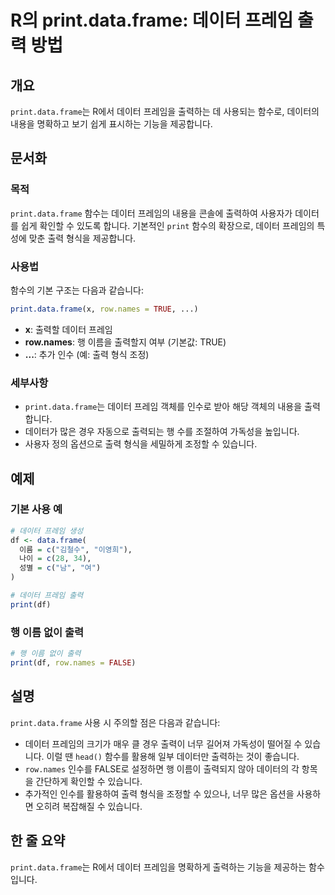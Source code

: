 <!--
Meta Description: # R의 print.data.frame: 데이터 프레임 출력 방법 ## 개요 `print.data.frame`는 R에서 데이터 프레임을 출력하는 데 사용되는 함수로, 데이터의 내용을 명확하고 보기 쉽게 표시하는 기능을 제공합니다. ## 문서화 ### 목적 `print....
Meta Keywords: print, 데이터, data, frame, 프레임
-->

# R의 print.data.frame: 데이터 프레임 출력 방법

## 개요
`print.data.frame`는 R에서 데이터 프레임을 출력하는 데 사용되는 함수로, 데이터의 내용을 명확하고 보기 쉽게 표시하는 기능을 제공합니다.

## 문서화

### 목적
`print.data.frame` 함수는 데이터 프레임의 내용을 콘솔에 출력하여 사용자가 데이터를 쉽게 확인할 수 있도록 합니다. 기본적인 `print` 함수의 확장으로, 데이터 프레임의 특성에 맞춘 출력 형식을 제공합니다.

### 사용법
함수의 기본 구조는 다음과 같습니다:

```R
print.data.frame(x, row.names = TRUE, ...)
```

- **x**: 출력할 데이터 프레임
- **row.names**: 행 이름을 출력할지 여부 (기본값: TRUE)
- **...**: 추가 인수 (예: 출력 형식 조정)

### 세부사항
- `print.data.frame`는 데이터 프레임 객체를 인수로 받아 해당 객체의 내용을 출력합니다.
- 데이터가 많은 경우 자동으로 출력되는 행 수를 조절하여 가독성을 높입니다.
- 사용자 정의 옵션으로 출력 형식을 세밀하게 조정할 수 있습니다.

## 예제

### 기본 사용 예

```R
# 데이터 프레임 생성
df <- data.frame(
  이름 = c("김철수", "이영희"),
  나이 = c(28, 34),
  성별 = c("남", "여")
)

# 데이터 프레임 출력
print(df)
```

### 행 이름 없이 출력

```R
# 행 이름 없이 출력
print(df, row.names = FALSE)
```

## 설명
`print.data.frame` 사용 시 주의할 점은 다음과 같습니다:

- 데이터 프레임의 크기가 매우 클 경우 출력이 너무 길어져 가독성이 떨어질 수 있습니다. 이럴 땐 `head()` 함수를 활용해 일부 데이터만 출력하는 것이 좋습니다.
- `row.names` 인수를 FALSE로 설정하면 행 이름이 출력되지 않아 데이터의 각 항목을 간단하게 확인할 수 있습니다.
- 추가적인 인수를 활용하여 출력 형식을 조정할 수 있으나, 너무 많은 옵션을 사용하면 오히려 복잡해질 수 있습니다.

## 한 줄 요약
`print.data.frame`는 R에서 데이터 프레임을 명확하게 출력하는 기능을 제공하는 함수입니다.
